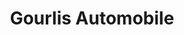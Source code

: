 ---
title: "Gourlis Automobile"
url: /rueil-malmaison/gourlis-automobile/
shop: réparation de voitures
---
